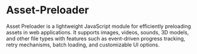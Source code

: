 # Asset-Preloader
Asset Preloader is a lightweight JavaScript module for efficiently preloading assets in web applications. It supports images, videos, sounds, 3D models, and other file types with features such as event-driven progress tracking, retry mechanisms, batch loading, and customizable UI options.
